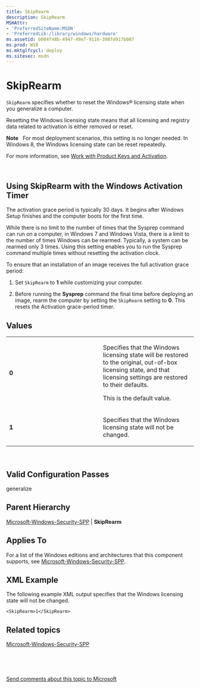 ```yaml
---
title: SkipRearm
description: SkipRearm
MSHAttr:
- 'PreferredSiteName:MSDN'
- 'PreferredLib:/library/windows/hardware'
ms.assetid: b004f48b-4947-49e7-9116-398fd917b087
ms.prod: W10
ms.mktglfcycl: deploy
ms.sitesec: msdn
---
```


# SkipRearm


`SkipRearm` specifies whether to reset the Windows® licensing state when you generalize a computer.

Resetting the Windows licensing state means that all licensing and registry data related to activation is either removed or reset.

**Note**  
For most deployment scenarios, this setting is no longer needed. In Windows 8, the Windows licensing state can be reset repeatedly.

For more information, see [Work with Product Keys and Activation](http://go.microsoft.com/fwlink/?LinkId=206615).

 

## Using SkipRearm with the Windows Activation Timer


The activation grace period is typically 30 days. It begins after Windows Setup finishes and the computer boots for the first time.

While there is no limit to the number of times that the Sysprep command can run on a computer, in Windows 7 and Windows Vista, there is a limit to the number of times Windows can be rearmed. Typically, a system can be rearmed only 3 times. Using this setting enables you to run the Sysprep command multiple times without resetting the activation clock.

To ensure that an installation of an image receives the full activation grace period:

1.  Set `SkipRearm` to **1** while customizing your computer.

2.  Before running the **Sysprep** command the final time before deploying an image, rearm the computer by setting the `SkipRearm` setting to **0**. This resets the Activation grace-period timer.

## Values


<table>
<colgroup>
<col width="50%" />
<col width="50%" />
</colgroup>
<tbody>
<tr class="odd">
<td><p><strong>0</strong></p></td>
<td><p>Specifies that the Windows licensing state will be restored to the original, out-of-box licensing state, and that licensing settings are restored to their defaults.</p>
<p>This is the default value.</p></td>
</tr>
<tr class="even">
<td><p><strong>1</strong></p></td>
<td><p>Specifies that the Windows licensing state will not be changed.</p></td>
</tr>
</tbody>
</table>

 

## Valid Configuration Passes


generalize

## Parent Hierarchy


[Microsoft-Windows-Security-SPP](microsoft-windows-security-spp.md) | **SkipRearm**

## Applies To


For a list of the Windows editions and architectures that this component supports, see [Microsoft-Windows-Security-SPP](microsoft-windows-security-spp-win7-microsoft-windows-security-spp.md).

## XML Example


The following example XML output specifies that the Windows licensing state will not be changed.

``` syntax
<SkipRearm>1</SkipRearm>
```

## Related topics


[Microsoft-Windows-Security-SPP](microsoft-windows-security-spp-win7-microsoft-windows-security-spp.md)

 

 

[Send comments about this topic to Microsoft](mailto:wsddocfb@microsoft.com?subject=Documentation%20feedback%20%5Bp_unattend\p_unattend%5D:%20SkipRearm%20%20RELEASE:%20%2810/3/2016%29&body=%0A%0APRIVACY%20STATEMENT%0A%0AWe%20use%20your%20feedback%20to%20improve%20the%20documentation.%20We%20don't%20use%20your%20email%20address%20for%20any%20other%20purpose,%20and%20we'll%20remove%20your%20email%20address%20from%20our%20system%20after%20the%20issue%20that%20you're%20reporting%20is%20fixed.%20While%20we're%20working%20to%20fix%20this%20issue,%20we%20might%20send%20you%20an%20email%20message%20to%20ask%20for%20more%20info.%20Later,%20we%20might%20also%20send%20you%20an%20email%20message%20to%20let%20you%20know%20that%20we've%20addressed%20your%20feedback.%0A%0AFor%20more%20info%20about%20Microsoft's%20privacy%20policy,%20see%20http://privacy.microsoft.com/default.aspx. "Send comments about this topic to Microsoft")





